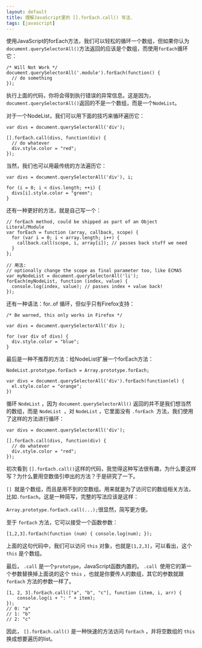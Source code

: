 ```yaml
---
layout: default
title: 理解JavaScript里的 [].forEach.call() 写法.
tags: [javascript]
---
```


使用JavaScript的forEach方法，我们可以轻松的循环一个数组，但如果你认为`document.querySelectorAll()`方法返回的应该是个数组，而使用`forEach`循环它：

	/* Will Not Work */
	document.querySelectorAll('.module').forEach(function() {
	  // do something
	});

执行上面的代码，你将会得到执行错误的异常信息。这是因为，`document.querySelectorAll()`返回的不是一个数组，而是一个`NodeList`。

对于一个NodeList，我们可以用下面的技巧来循环遍历它：

	var divs = document.querySelectorAll('div');

	[].forEach.call(divs, function(div) {
	  // do whatever
	  div.style.color = "red";
	});

当然，我们也可以用最传统的方法遍历它：

	var divs = document.querySelectorAll('div'), i;

	for (i = 0; i < divs.length; ++i) {
	  divs[i].style.color = "green";
	}

还有一种更好的方法，就是自己写一个：

	// forEach method, could be shipped as part of an Object Literal/Module
	var forEach = function (array, callback, scope) {
	  for (var i = 0; i < array.length; i++) {
	    callback.call(scope, i, array[i]); // passes back stuff we need
	  }
	};

	// 用法:
	// optionally change the scope as final parameter too, like ECMA5
	var myNodeList = document.querySelectorAll('li');
	forEach(myNodeList, function (index, value) {
	  console.log(index, value); // passes index + value back!
	});

还有一种语法：for..of 循环，但似乎只有Firefox支持：

	/* Be warned, this only works in Firefox */

	var divs = document.querySelectorAll('div );

	for (var div of divs) {
	  div.style.color = "blue";
	}

最后是一种不推荐的方法：给NodeList扩展一个forEach方法：

	NodeList.prototype.forEach = Array.prototype.forEach;

	var divs = document.querySelectorAll('div').forEach(function(el) {
	  el.style.color = "orange";
	})

循环 `NodeList` ，因为 `document.querySelectorAll()` 返回的并不是我们想当然的数组，而是 `NodeList `，对 `NodeList` ，它里面没有 `.forEach `方法，我们使用了这样的方法进行循环：

	var divs = document.querySelectorAll('div');

	[].forEach.call(divs, function(div) {
	  // do whatever
	  div.style.color = "red";
	});

初次看到 `[].forEach.call()`这样的代码，我觉得这种写法很有趣，为什么要这样写？为什么要用空数值引申出的方法？于是研究了一下。

`[] `就是个数组，而且是用不到的空数组。用来就是为了访问它的数组相关方法，比如` .forEach `。这是一种简写，完整的写法应该是这样：

`Array.prototype.forEach.call(...);`很显然，简写更方便。

至于 `forEach` 方法，它可以接受一个函数参数：

	[1,2,3].forEach(function (num) { console.log(num); });

上面的这句代码中，我们可以访问 `this` 对象，也就是` [1,2,3] `，可以看出，这个 `this` 是个数组。

最后， `.call` 是一个`prototype`，JavaScript函数内置的。 `.call `使用它的第一个参数替换掉上面说的这个 `this` ，也就是你要传人的数组，其它的参数就跟 `forEach` 方法的参数一样了。

	[1, 2, 3].forEach.call(["a", "b", "c"], function (item, i, arr) {
	    console.log(i + ": " + item);
	});
	// 0: "a"
	// 1: "b"
	// 2: "c"

因此， `[].forEach.call()` 是一种快速的方法访问 `forEach` ，并将空数组的 `this` 换成想要遍历的list。